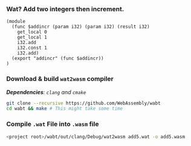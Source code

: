 ### Wat? Add two integers then increment.
```wasm
(module
  (func $addincr (param i32) (param i32) (result i32)
    get_local 0
    get_local 1
    i32.add
    i32.const 1
    i32.add)
  (export "addincr" (func $addincr))
)
```

### Download & build `wat2wasm` compiler
***Dependencies**: `clang` and `cmake`*
```bash
git clone --recursive https://github.com/WebAssembly/wabt
cd wabt && make # This might take some time 
```
### Compile `.wat` File into `.wasm` file
```bash
<project root>/wabt/out/clang/Debug/wat2wasm add5.wat -o add5.wasm
```
